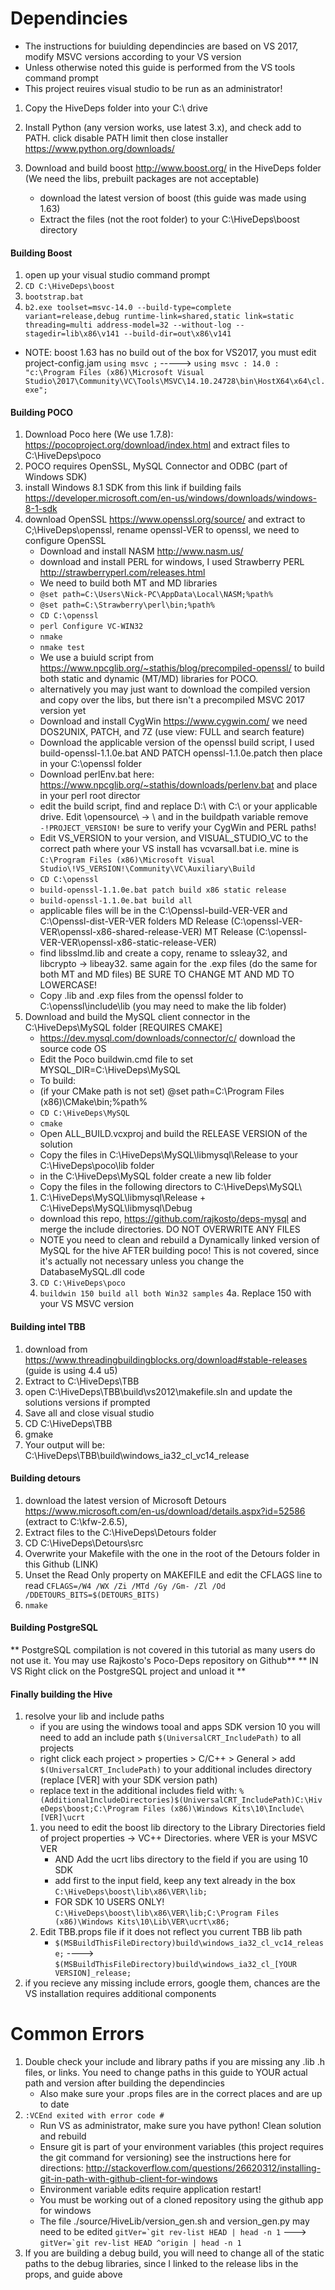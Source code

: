 
# Dependincies
* The instructions for buiulding dependincies are based on VS 2017, modify MSVC versions according to your VS version
* Unless otherwise noted this guide is performed from the VS tools command prompt
* This project reuires visual studio to be run as an administrator!
1. Copy the HiveDeps folder into your C:\ drive

2. Install Python (any version works, use latest 3.x), and check add to PATH. click disable PATH limit then close installer https://www.python.org/downloads/

3. Download and build boost http://www.boost.org/ in the HiveDeps folder (We need the libs, prebuilt packages are not acceptable)
	* download the latest version of boost (this guide was made using 1.63)
	* Extract the files (not the root folder) to your C:\HiveDeps\boost directory

  #### Building Boost
  1. open up your visual studio command prompt
  2. ```CD C:\HiveDeps\boost```
  3. ```bootstrap.bat```
  4. ```b2.exe toolset=msvc-14.0 --build-type=complete variant=release,debug runtime-link=shared,static link=static threading=multi address-model=32 --without-log --stagedir=lib\x86\v141 --build-dir=out\x86\v141```
  * NOTE: boost 1.63 has no build out of the box for VS2017, you must edit project-config.jam
  ```using msvc ;``` -----> ```using msvc : 14.0 : "c:\Program Files (x86)\Microsoft Visual Studio\2017\Community\VC\Tools\MSVC\14.10.24728\bin\HostX64\x64\cl.exe";```

#### Building POCO
1. Download Poco here (We use 1.7.8): https://pocoproject.org/download/index.html and extract files to C:\HiveDeps\poco
2. POCO requires OpenSSL, MySQL Connector and ODBC (part of Windows SDK)
3. install Windows 8.1 SDK from this link if building fails https://developer.microsoft.com/en-us/windows/downloads/windows-8-1-sdk
4. download OpenSSL https://www.openssl.org/source/ and extract to C;\HiveDeps\openssl, rename openssl-VER to openssl, we need to configure OpenSSL
    * Download and install NASM http://www.nasm.us/
    * download and install PERL for windows, I used Strawberry PERL http://strawberryperl.com/releases.html
    * We need to build both MT and MD libraries
    * ```@set path=C:\Users\Nick-PC\AppData\Local\NASM;%path%```
    * ```@set path=C:\Strawberry\perl\bin;%path%```
    * ```CD C:\openssl```
    * ```perl Configure VC-WIN32```
    * ```nmake```
    * ```nmake test```
    * We use a buiuld script from https://www.npcglib.org/~stathis/blog/precompiled-openssl/ to build both static and dynamic (MT/MD) libraries for POCO.
    * alternatively you may just want to download the compiled version and copy over the libs, but there isn't a precompiled MSVC 2017 version yet
    * Download and install CygWin https://www.cygwin.com/ we need DOS2UNIX, PATCH, and 7Z (use view: FULL and search feature)
    * Download the applicable version of the openssl build script, I used build-openssl-1.1.0e.bat AND PATCH openssl-1.1.0e.patch then place in your C:\openssl folder
    * Download perlEnv.bat here: https://www.npcglib.org/~stathis/downloads/perlenv.bat and place in your perl root director
    * edit the build script, find and replace D:\ with C:\ or your applicable drive. Edit \opensource\ -> \ and in the buildpath variable remove ```-!PROJECT_VERSION!``` be sure to verify your CygWin and PERL paths!
    * Edit VS_VERSION to your version, and VISUAL_STUDIO_VC to the correct path where your VS install has vcvarsall.bat i.e. mine is ```C:\Program Files (x86)\Microsoft Visual Studio\!VS_VERSION!\Community\VC\Auxiliary\Build```
    * ```CD C:\openssl```
    * ```build-openssl-1.1.0e.bat patch build x86 static release```
    * ```build-openssl-1.1.0e.bat build all```
    * applicable files will be in the C:\Openssl-build-VER-VER and C:\Openssl-dist-VER-VER folders MD Release (C:\openssl-VER-VER\openssl-x86-shared-release-VER) MT Release (C:\openssl-VER-VER\openssl-x86-static-release-VER)
    * find libsslmd.lib and create a copy, rename to ssleay32, and libcrypto -> libeay32. same again for the .exp files (do the same for both MT and MD files) BE SURE TO CHANGE MT AND MD TO LOWERCASE!
    * Copy .lib and .exp files from the openssl folder to C:\openssl\include\lib (you may need to make the lib folder)
5. Download and build the MySQL client connector in the C:\HiveDeps\MySQL folder
[REQUIRES CMAKE]
    * https://dev.mysql.com/downloads/connector/c/ download the source code OS
    * Edit the Poco buildwin.cmd file to set MYSQL_DIR=C:\HiveDeps\MySQL
    * To build:
    * (if your CMake path is not set) @set path=C:\Program Files (x86)\CMake\bin;%path%
    * ```CD C:\HiveDeps\MySQL```
    * ```cmake```
    * Open ALL_BUILD.vcxproj and build the RELEASE VERSION of the solution
    * Copy the files in  C:\HiveDeps\MySQL\libmysql\Release to your C:\HiveDeps\poco\lib folder
    * in the C:\HiveDeps\MySQL folder create a new lib folder
    * Copy the files in the following directors to C:\HiveDeps\MySQL\
    1. C:\HiveDeps\MySQL\libmysql\Release + C:\HiveDeps\MySQL\libmysql\Debug
    * download this repo, https://github.com/rajkosto/deps-mysql and merge the include directories. DO NOT OVERWRITE ANY FILES
    * NOTE you need to clean and rebuild a Dynamically linked version of MySQL for the hive AFTER building poco! This is not covered, since it's actually not necessary unless you change the DatabaseMySQL.dll code
    3. ```CD C:\HiveDeps\poco```
    4. ```buildwin 150 build all both Win32 samples```
    4a. Replace 150 with your VS MSVC version

#### Building intel TBB
1. download from https://www.threadingbuildingblocks.org/download#stable-releases (guide is using 4.4 u5)
2. Extract to C:\HiveDeps\TBB
3. open C:\HiveDeps\TBB\build\vs2012\makefile.sln and update the solutions versions if prompted
4. Save all and close visual studio
5. CD C:\HiveDeps\TBB
6. gmake
7. Your output will be: C:\HiveDeps\TBB\build\windows_ia32_cl_vc14_release

#### Building detours
1. download the latest version of Microsoft Detours https://www.microsoft.com/en-us/download/details.aspx?id=52586 (extract to C:\kfw-2.6.5),
2. Extract files to the C:\HiveDeps\Detours folder
3. CD C:\HiveDeps\Detours\src
4. Overwrite your Makefile with the one in the root of the Detours folder in this Github (LINK)
4. Unset the Read Only property on MAKEFILE and edit the CFLAGS line to read ```CFLAGS=/W4 /WX /Zi /MTd /Gy /Gm- /Zl /Od /DDETOURS_BITS=$(DETOURS_BITS)```
5. ```nmake```

#### Building PostgreSQL
** PostgreSQL compilation is not covered in this tutorial as many users do not use it. You may use Rajkosto's Poco-Deps repository on Github**
** IN VS Right click on the PostgreSQL project and unload it **

#### Finally building the Hive
1. resolve your lib and include paths
    * if you are using the windows tooal and apps SDK version 10 you will need to add an include path ```$(UniversalCRT_IncludePath)``` to all projects
    * right click each project > properties > C/C++ > General > add ```$(UniversalCRT_IncludePath)``` to your additional includes directory (replace [VER] with your SDK version path)
    * replace text in the additional includes field with: ```%(AdditionalIncludeDirectories)$(UniversalCRT_IncludePath)C:\HiveDeps\boost;C:\Program Files (x86)\Windows Kits\10\Include\[VER]\ucrt```
    1. you need to edit the boost lib directory to the Library Directories field of project properties -> VC++ Directories. where VER is your MSVC VER
        * AND Add the ucrt libs directory to the field if you are using 10 SDK
        * add first to the input field, keep any text already in the box ```C:\HiveDeps\boost\lib\x86\VER\lib;```
        * FOR SDK 10 USERS ONLY! ```C:\HiveDeps\boost\lib\x86\VER\lib;C:\Program Files (x86)\Windows Kits\10\Lib\VER\ucrt\x86;```
    2. Edit TBB.props file if it does not reflect you current TBB lib path
        * ```$(MSBuildThisFileDirectory)build\windows_ia32_cl_vc14_release;``` ----> ```$(MSBuildThisFileDirectory)build\windows_ia32_cl_[YOUR VERSION]_release;```
2. if you recieve any missing include errors, google them, chances are the VS installation requires additional components

# Common Errors
1. Double check your include and library paths if you are missing any .lib .h files, or links. You need to change paths in this guide to YOUR actual path and version after building the dependincies
	* Also make sure your .props files are in the correct places and are up to date
2. ```:VCEnd exited with error code #```
	* Run VS as administrator, make sure you have python! Clean solution and rebuild
	* Ensure git is part of your environment variables (this project requires the git command for versioning) see the instructions here for directions: http://stackoverflow.com/questions/26620312/installing-git-in-path-with-github-client-for-windows
	* Environment variable edits require application restart!
	* You must be working out of a cloned repository using the github app for windows
	* The file ./source/HiveLib/version_gen.sh and version_gen.py may need to be edited ```gitVer=`git rev-list HEAD | head -n 1``` ---> ```gitVer=`git rev-list HEAD ^origin | head -n 1```
3. If you are building a debug build, you will need to change all of the static paths to the debug libraries, since I linked to the release libs in the props, and guide above